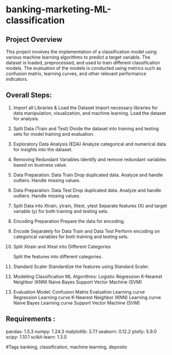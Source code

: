 # banking-marketing-ML-classification

## Project Overview

This project involves the implementation of a classification model using various machine learning algorithms to predict a target variable. 
The dataset is loaded, preprocessed, and used to train different classification models. 
The evaluation of the models is conducted using metrics such as confusion matrix, learning curves, and other relevant performance indicators.
## Overall Steps:
1. Import all Libraries & Load the Dataset
   Import necessary libraries for data manipulation, visualization, and machine learning.
   Load the dataset for analysis.

2. Split Data (Train and Test)
   Divide the dataset into training and testing sets for model training and evaluation.

3. Exploratory Data Analysis (EDA)
   Analyze categorical and numerical data for insights into the dataset.

4. Removing Redundant Variables
   Identify and remove redundant variables based on business value.

5. Data Preparation: Data Train
    Drop duplicated data.
    Analyze and handle outliers.
    Handle missing values.

6. Data Preparation: Data Test
  Drop duplicated data.
  Analyze and handle outliers.
  Handle missing values.

7. Split Data into Xtrain, ytrain, Xtest, ytest
   Separate features (X) and target variable (y) for both training and testing sets.

8. Encoding Preparation
        Prepare the data for encoding.

9. Encode Separately for Data Train and Data Test
        Perform encoding on categorical variables for both training and testing sets.

10. Split Xtrain and Xtest into Different Categories

    Split the features into different categories.

11. Standard Scaler
    Standardize the features using Standard Scaler.

12. Modelling Classification ML Algorithms:
    Logistic Regression
    K-Nearest Neighbor (KNN)
    Naive Bayes
    Support Vector Machine (SVM)

13. Evaluation Model:
    Confusion Matrix Evaluation
    Learning curve Regression
    Learning curve K-Nearest Neighbor (KNN)
    Learning curve Naive Bayes
    Learning curve Support Vector Machine (SVM)

## Requirements :
pandas: 1.5.3
numpy: 1.24.3
matplotlib: 3.7.1
seaborn: 0.12.2
plotly: 5.9.0
scipy: 1.10.1
scikit-learn: 1.3.0

#Tags 
banking, classification, machine learning, deposito
